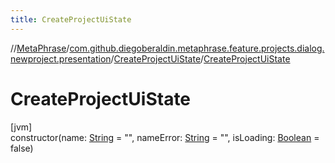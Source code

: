 ```yaml
---
title: CreateProjectUiState
---
```

//[MetaPhrase](../../../index.html)/[com.github.diegoberaldin.metaphrase.feature.projects.dialog.newproject.presentation](../index.html)/[CreateProjectUiState](index.html)/[CreateProjectUiState](-create-project-ui-state.html)



# CreateProjectUiState



[jvm]\
constructor(name: [String](https://kotlinlang.org/api/latest/jvm/stdlib/kotlin/-string/index.html) = &quot;&quot;, nameError: [String](https://kotlinlang.org/api/latest/jvm/stdlib/kotlin/-string/index.html) = &quot;&quot;, isLoading: [Boolean](https://kotlinlang.org/api/latest/jvm/stdlib/kotlin/-boolean/index.html) = false)





